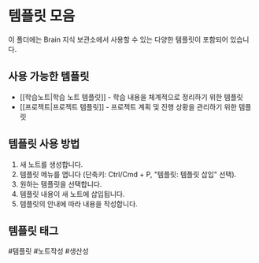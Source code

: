 # 템플릿 모음

이 폴더에는 Brain 지식 보관소에서 사용할 수 있는 다양한 템플릿이 포함되어 있습니다.

## 사용 가능한 템플릿

- [[학습노트|학습 노트 템플릿]] - 학습 내용을 체계적으로 정리하기 위한 템플릿
- [[프로젝트|프로젝트 템플릿]] - 프로젝트 계획 및 진행 상황을 관리하기 위한 템플릿

## 템플릿 사용 방법

1. 새 노트를 생성합니다.
2. 템플릿 메뉴를 엽니다 (단축키: Ctrl/Cmd + P, "템플릿: 템플릿 삽입" 선택).
3. 원하는 템플릿을 선택합니다.
4. 템플릿 내용이 새 노트에 삽입됩니다.
5. 템플릿의 안내에 따라 내용을 작성합니다.

## 템플릿 태그

#템플릿 #노트작성 #생산성